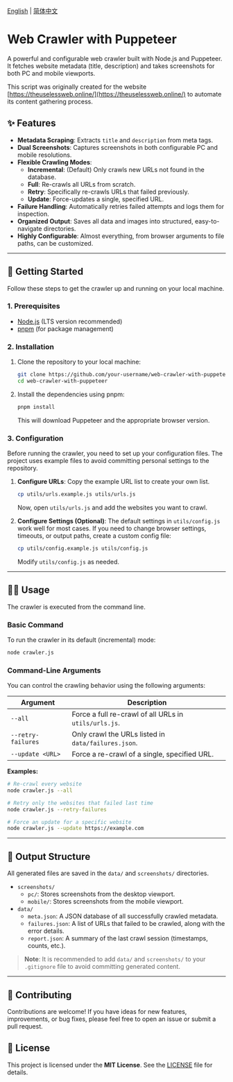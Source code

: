 [English](./README.md) | [简体中文](./README.zh-CN.md)

# Web Crawler with Puppeteer

A powerful and configurable web crawler built with Node.js and Puppeteer. It fetches website metadata (title, description) and takes screenshots for both PC and mobile viewports.

This script was originally created for the website [https://theuselessweb.online/](https://theuselessweb.online/) to automate its content gathering process.

## ✨ Features

-   **Metadata Scraping**: Extracts `title` and `description` from meta tags.
-   **Dual Screenshots**: Captures screenshots in both configurable PC and mobile resolutions.
-   **Flexible Crawling Modes**:
    -   **Incremental**: (Default) Only crawls new URLs not found in the database.
    -   **Full**: Re-crawls all URLs from scratch.
    -   **Retry**: Specifically re-crawls URLs that failed previously.
    -   **Update**: Force-updates a single, specified URL.
-   **Failure Handling**: Automatically retries failed attempts and logs them for inspection.
-   **Organized Output**: Saves all data and images into structured, easy-to-navigate directories.
-   **Highly Configurable**: Almost everything, from browser arguments to file paths, can be customized.

---

## 🚀 Getting Started

Follow these steps to get the crawler up and running on your local machine.

### 1. Prerequisites

-   [Node.js](https://nodejs.org/) (LTS version recommended)
-   [pnpm](https://pnpm.io/) (for package management)

### 2. Installation

1.  Clone the repository to your local machine:
    ```bash
    git clone https://github.com/your-username/web-crawler-with-puppeteer.git
    cd web-crawler-with-puppeteer
    ```

2.  Install the dependencies using pnpm:
    ```bash
    pnpm install
    ```
    This will download Puppeteer and the appropriate browser version.

### 3. Configuration

Before running the crawler, you need to set up your configuration files. The project uses example files to avoid committing personal settings to the repository.

1.  **Configure URLs**:
    Copy the example URL list to create your own list.
    ```bash
    cp utils/urls.example.js utils/urls.js
    ```
    Now, open `utils/urls.js` and add the websites you want to crawl.

2.  **Configure Settings (Optional)**:
    The default settings in `utils/config.js` work well for most cases. If you need to change browser settings, timeouts, or output paths, create a custom config file:
    ```bash
    cp utils/config.example.js utils/config.js
    ```
    Modify `utils/config.js` as needed.

---

## 🏃‍♀️ Usage

The crawler is executed from the command line.

### Basic Command

To run the crawler in its default (incremental) mode:

```bash
node crawler.js
```

### Command-Line Arguments

You can control the crawling behavior using the following arguments:

| Argument             | Description                                                 |
| -------------------- | ----------------------------------------------------------- |
| `--all`              | Force a full re-crawl of all URLs in `utils/urls.js`.       |
| `--retry-failures`   | Only crawl the URLs listed in `data/failures.json`.         |
| `--update <URL>`     | Force a re-crawl of a single, specified URL.                |

**Examples:**

```bash
# Re-crawl every website
node crawler.js --all

# Retry only the websites that failed last time
node crawler.js --retry-failures

# Force an update for a specific website
node crawler.js --update https://example.com
```

---

## 📂 Output Structure

All generated files are saved in the `data/` and `screenshots/` directories.

-   `screenshots/`
    -   `pc/`: Stores screenshots from the desktop viewport.
    -   `mobile/`: Stores screenshots from the mobile viewport.
-   `data/`
    -   `meta.json`: A JSON database of all successfully crawled metadata.
    -   `failures.json`: A list of URLs that failed to be crawled, along with the error details.
    -   `report.json`: A summary of the last crawl session (timestamps, counts, etc.).

> **Note**: It is recommended to add `data/` and `screenshots/` to your `.gitignore` file to avoid committing generated content.

---

## 🤝 Contributing

Contributions are welcome! If you have ideas for new features, improvements, or bug fixes, please feel free to open an issue or submit a pull request.

## 📄 License

This project is licensed under the **MIT License**. See the [LICENSE](LICENSE) file for details.